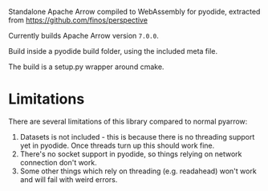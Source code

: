 Standalone Apache Arrow compiled to WebAssembly for pyodide, extracted from https://github.com/finos/perspective

Currently builds Apache Arrow version `7.0.0`.

Build inside a pyodide build folder, using the included meta file.

The build is a setup.py wrapper around cmake.

# Limitations

There are several limitations of this library compared to normal pyarrow:
1) Datasets is not included - this is because there is no threading support yet in pyodide. Once threads turn up this should work fine.
2) There's no socket support in pyodide, so things relying on network connection don't work.
3) Some other things which rely on threading (e.g. readahead) won't work and will fail with weird errors.
